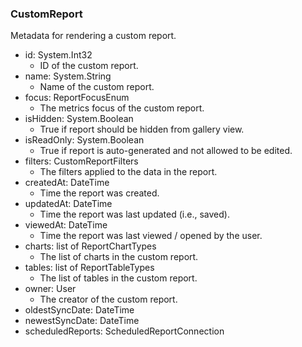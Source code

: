 ### CustomReport
Metadata for rendering a custom report.

- id: System.Int32
  - ID of the custom report.
- name: System.String
  - Name of the custom report.
- focus: ReportFocusEnum
  - The metrics focus of the custom report.
- isHidden: System.Boolean
  - True if report should be hidden from gallery view.
- isReadOnly: System.Boolean
  - True if report is auto-generated and not allowed to be edited.
- filters: CustomReportFilters
  - The filters applied to the data in the report.
- createdAt: DateTime
  - Time the report was created.
- updatedAt: DateTime
  - Time the report was last updated (i.e., saved).
- viewedAt: DateTime
  - Time the report was last viewed / opened by the user.
- charts: list of ReportChartTypes
  - The list of charts in the custom report.
- tables: list of ReportTableTypes
  - The list of tables in the custom report.
- owner: User
  - The creator of the custom report.
- oldestSyncDate: DateTime
- newestSyncDate: DateTime
- scheduledReports: ScheduledReportConnection
